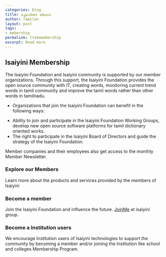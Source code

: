 ```yaml
---
categories: blog
title: உறுப்பினர் விவரம்
author: Tamilan
layout: post
tags: 
- mebership
permalink: ttakmembership
excerpt: Read more
---
```

## Isaiyini Membership

The Isaiyini Foundation and Isaiyini community is supported by our member organizations. Through this support, the Isaiyini Foundation provides the open source community with IT, creating words, monitoring current trend words in tamil community and improve the tamil words rather than other words in tamilnadu.

- Organizations that join the Isaiyini Foundation
can benefit in the following ways:

* Ability to join and participate in the Isaiyini Foundation Working Groups, develop new open source software platforms for tamil dictionary oriented works.
* The right to participate in the Isaiyini Board of Directors and guide the strategy of the Isaiyini Foundation.

Member companies and their employees also get access to the monthly Member Newsletter.

### Explore our Members

Learn more about the products and services provided by the members of Isaiyini

### Become a member

Join the Isaiyini Foundation and influence the future. <a href="mailto:isaiyini-subscribe@yahoogroups.com?Subject=[JoinMe] Yes join me to the Groupmail list.&Body=Just click send button. " class="button">JoinMe</a> at isaiyini group.

### Become a Institution users

We encourage Institution users of Isaiyini technologies to support the community by becoming a member and/or joining the Institution like school and colleges Membership Program.
